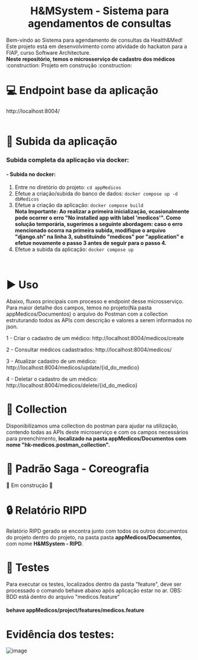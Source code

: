 <h1 align="center"> H&MSystem - Sistema para agendamentos de consultas </h1>
Bem-vindo ao Sistema para agendamento de consultas da Health&Med! Este projeto está em desenvolvimento como atividade do hackaton para a FIAP, curso Software Architecture.	
<br/>
<b>Neste repositório, temos o microsserviço de cadastro dos médicos</b>
<br/>
:construction: Projeto em construção :construction:
<br/>

# :computer: Endpoint base da aplicação
http://localhost:8004/
<br/>
<br/>

# :hammer: Subida da aplicação
### Subida completa da aplicação via docker:

#### - Subida no docker:
1. Entre no diretório do projeto: `cd appMedicos`
2. Efetue a criação/subida do banco de dados: `docker compose up -d dbMedicos`
3. Efetue a criação da aplicação: `docker compose build`                                                                                                                                                                                                                                                     
      <b>Nota Importante:
      Ao realizar a primeira inicialização, ocasionalmente pode ocorrer o erro "No installed app with label 'medicos'". Como solução temporária, sugerimos a seguinte abordagem: caso o erro mencionado ocorra na primeira subida, modifique o arquivo "django.sh" na linha       3, substituindo "medicos" por "application" e efetue novamente o passo 3 antes de seguir para o passo 4.</b>
4. Efetue a subida da aplicação: `docker compose up`
<br/>
  
# :arrow_forward: Uso 
Abaixo, fluxos principais com processo e endpoint desse microsserviço. Para maior detalhe dos campos, temos no projeto(Na pasta appMedicos/Documentos) o arquivo do Postman com a collection estruturando todos as APIs com descrição e valores a serem informados no json.

1 - Criar o cadastro de um médico: http://localhost:8004/medicos/create

2 - Consultar médicos cadastrados: http://localhost:8004/medicos/

3 - Atualizar cadastro de um médico: http://localhost:8004/medicos/update/{id_do_medico}

4 - Deletar o cadastro de um médico: http://localhost:8004/medicos/delete/{id_do_medico}

# :page_with_curl: Collection
Disponibilizamos uma collection do postman para ajudar na utilização, contendo todas as APIs deste microserviço e com os campos necessários para preenchimento, <b>localizado na pasta appMedicos/Documentos com nome "hk-medicos.postman_collection".</b>

# :dancer: Padrão Saga - Coreografia
:construction: Em construção :construction:

# :lock: Relatório RIPD
Relatório RIPD gerado se encontra junto com todos os outros documentos do projeto dentro do projeto, na pasta pasta **appMedicos/Documentos**, com nome **H&MSystem - RIPD**.

# :test_tube: Testes
Para executar os testes, localizados dentro da pasta "feature", deve ser processado o comando behave abaixo após aplicação estar no ar.
OBS: BDD está dentro do arquivo "medicos.feature"

#### behave appMedicos/project/features/medicos.feature

# Evidência dos testes:

![image](https://github.com/user-attachments/assets/6a44a78b-61cb-4bdf-b416-a7027ff8ba5c)
